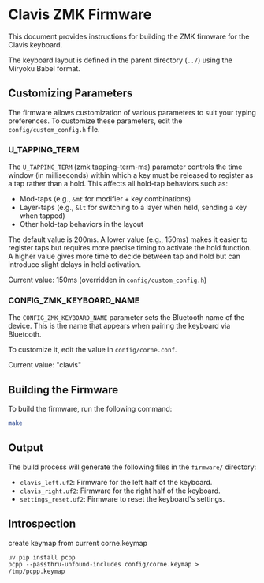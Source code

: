 # Clavis ZMK Firmware

This document provides instructions for building the ZMK firmware for the Clavis keyboard.

The keyboard layout is defined in the parent directory (`../`) using the Miryoku Babel format.

## Customizing Parameters

The firmware allows customization of various parameters to suit your typing preferences. To customize these parameters, edit the `config/custom_config.h` file.

### U_TAPPING_TERM

The `U_TAPPING_TERM` (zmk tapping-term-ms) parameter controls the time window (in milliseconds) within which a key must be released to register as a tap rather than a hold. This affects all hold-tap behaviors such as:

- Mod-taps (e.g., `&mt` for modifier + key combinations)
- Layer-taps (e.g., `&lt` for switching to a layer when held, sending a key when tapped)
- Other hold-tap behaviors in the layout

The default value is 200ms. A lower value (e.g., 150ms) makes it easier to register taps but requires more precise timing to activate the hold function. A higher value gives more time to decide between tap and hold but can introduce slight delays in hold activation.

Current value: 150ms (overridden in `config/custom_config.h`)

### CONFIG_ZMK_KEYBOARD_NAME

The `CONFIG_ZMK_KEYBOARD_NAME` parameter sets the Bluetooth name of the device. This is the name that appears when pairing the keyboard via Bluetooth.

To customize it, edit the value in `config/corne.conf`.

Current value: "clavis"

## Building the Firmware

To build the firmware, run the following command:

```bash
make
```

## Output

The build process will generate the following files in the `firmware/` directory:

*   `clavis_left.uf2`: Firmware for the left half of the keyboard.
*   `clavis_right.uf2`: Firmware for the right half of the keyboard.
*   `settings_reset.uf2`: Firmware to reset the keyboard's settings.


## Introspection

create keymap from current corne.keymap
```
uv pip install pcpp
pcpp --passthru-unfound-includes config/corne.keymap > /tmp/pcpp.keymap

```